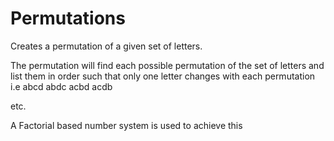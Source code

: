# Permutations

Creates a permutation of a given set of letters.

The permutation will find each possible permutation of the set of letters and list them in order such that only one letter changes with each permutation
i.e
abcd
abdc
acbd
acdb 


etc.


A Factorial based number system is used to achieve this